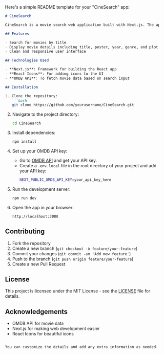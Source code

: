 Here's a simple README template for your "CineSearch" app:

```markdown
# CineSearch

CineSearch is a movie search web application built with Next.js. The app allows users to search for movies using the OMDB API and display detailed information such as title, poster, year, genre, and plot.

## Features

- Search for movies by title
- Display movie details including title, poster, year, genre, and plot
- Clean and responsive user interface

## Technologies Used

- **Next.js**: Framework for building the React app
- **React Icons**: For adding icons to the UI
- **OMDB API**: To fetch movie data based on search input

## Installation

1. Clone the repository:
   ```bash
   git clone https://github.com/yourusername/CineSearch.git
   ```

2. Navigate to the project directory:
   ```bash
   cd CineSearch
   ```

3. Install dependencies:
   ```bash
   npm install
   ```

4. Set up your OMDB API key:
   - Go to [OMDB API](https://www.omdbapi.com/) and get your API key.
   - Create a `.env.local` file in the root directory of your project and add your API key:
     ```bash
     NEXT_PUBLIC_OMDB_API_KEY=your_api_key_here
     ```

5. Run the development server:
   ```bash
   npm run dev
   ```

6. Open the app in your browser:
   ```
   http://localhost:3000
   ```

## Contributing

1. Fork the repository
2. Create a new branch (`git checkout -b feature/your-feature`)
3. Commit your changes (`git commit -am 'Add new feature'`)
4. Push to the branch (`git push origin feature/your-feature`)
5. Create a new Pull Request

## License

This project is licensed under the MIT License - see the [LICENSE](LICENSE) file for details.

## Acknowledgements

- OMDB API for movie data
- Next.js for making web development easier
- React Icons for beautiful icons
```

You can customize the details and add any extra information as needed.